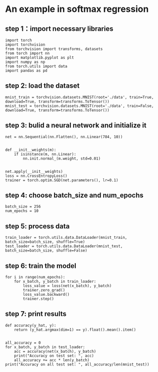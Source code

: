 # An example in softmax regression
## step 1：import necessary libraries
```
import torch
import torchvision
from torchvision import transforms, datasets
from torch import nn
import matplotlib.pyplot as plt
import numpy as np
from torch.utils import data
import pandas as pd
```
## step 2: load the dataset
```
mnist_train = torchvision.datasets.MNIST(root='./data', train=True, download=True, transform=transforms.ToTensor())
mnist_test = torchvision.datasets.MNIST(root='./data', train=False, download=True, transform=transforms.ToTensor())
```
## step 3: bulid a neural network and initialize it
```
net = nn.Sequential(nn.Flatten(), nn.Linear(784, 10))


def __init__weights(m):
    if isinstance(m, nn.Linear):
        nn.init.normal_(m.weight, std=0.01)


net.apply(__init__weights)
loss = nn.CrossEntropyLoss()
trainer = torch.optim.SGD(net.parameters(), lr=0.1)
```
## step 4: choose batch_size and num_epochs
```
batch_size = 256
num_epochs = 10
```
## step 5: process data 
```
train_loader = torch.utils.data.DataLoader(mnist_train, batch_size=batch_size, shuffle=True)
test_loader = torch.utils.data.DataLoader(mnist_test, batch_size=batch_size, shuffle=False)
```
## step 6: train the model
```
for i in range(num_epochs):
    for x_batch, y_batch in train_loader:
        loss_value = loss(net(x_batch), y_batch)
        trainer.zero_grad()
        loss_value.backward()
        trainer.step()
```
## step 7: print results
```
def accuracy(y_hat, y):
    return (y_hat.argmax(dim=1) == y).float().mean().item()


all_accuracy = 0
for x_batch, y_batch in test_loader:
    acc = accuracy(net(x_batch), y_batch)
    print("Accuracy on test set: ", acc)
    all_accuracy += acc * len(y_batch)
print("Accuracy on all test set: ", all_accuracy/len(mnist_test))

```

